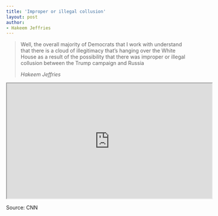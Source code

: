 ```yaml
---
title: 'Improper or illegal collusion'
layout: post
author:
- Hakeem Jeffries
---
```


> Well, the overall majority of Democrats that I work with understand that there is a cloud of illegitimacy that’s hanging over the White House as a result of the possibility that there was improper or illegal collusion between the Trump campaign and Russia
>
> <cite>Hakeem Jeffries</cite>

<iframe width="560" height="315" src="https://grabien.com/getmedia.php?id=1745949&amp;key=8f1736a05ac523535e252949ba7bfb19&amp;userid=17087" title="Hakeem Jeffries"></iframe>

Source: CNN
